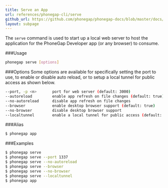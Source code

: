 ```yaml
---
title: Serve an App
url: references/phonegap-cli/serve
github_url: https://github.com/phonegap/phonegap-docs/blob/master/docs/3-references/phonegap-cli/3-serve.html.md
layout: subpage
---
```


  The `serve` command is used to start up a local web server to host the application for the
  PhoneGap Developer app (or any browser) to consume.

###Usage
```bash
phonegap serve [options]
```       

###Options
  Some options are available for specifically setting the port to use, to enable or disable auto reload,
  or to setup a local tunnel for public access as shown below.

```bash
--port, -p <n>       port for web server (default: 3000)
--autoreload         enable app refresh on file changes (default: true)
--no-autoreload      disable app refresh on file changes
--browser            enable desktop browser support (default: true)
--no-browser         disable desktop browser support
--localtunnel        enable a local tunnel for public access (default: false)
```

###Alias
```bash
$ phonegap app
```    

###Examples
```bash
$ phonegap serve
$ phonegap serve --port 1337
$ phonegap serve --no-autoreload
$ phonegap serve --browser
$ phonegap serve --no-browser
$ phonegap serve --localtunnel
$ phonegap app
```    
